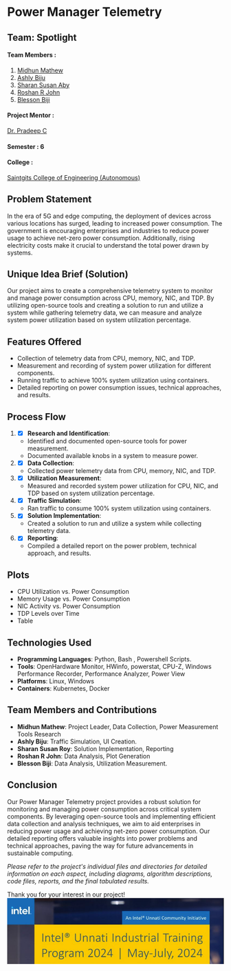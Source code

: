 
# Power Manager Telemetry
## Team: Spotlight
#### Team Members :
1. [Midhun Mathew](https://github.com/memidhun)
2. [Ashly Biju](https://github.com/ashlybiju5207)
3. [Sharan Susan Aby](https://github.com/sharansuzn)
4. [Roshan R John](https://github.com/roshanrjohn369)
5. [Blesson Biji](https://github.com/Blesson56B)

#### Project Mentor :
 [Dr. Pradeep C](mailto:pradeep.c@saintgits.org)
 #### Semester : 6
 #### College :
 [Saintgits College of Engineering (Autonomous)](https://saintgits.org/saintgits-college-of-engineering/)
## Problem Statement
In the era of 5G and edge computing, the deployment of devices across various locations has surged, leading to increased power consumption. The government is encouraging enterprises and industries to reduce power usage to achieve net-zero power consumption. Additionally, rising electricity costs make it crucial to understand the total power drawn by systems.

## Unique Idea Brief (Solution)
Our project aims to create a comprehensive telemetry system to monitor and manage power consumption across CPU, memory, NIC, and TDP. By utilizing open-source tools and creating a solution to run and utilize a system while gathering telemetry data, we can measure and analyze system power utilization based on system utilization percentage.

## Features Offered
- Collection of telemetry data from CPU, memory, NIC, and TDP.
- Measurement and recording of system power utilization for different components.
- Running traffic to achieve 100% system utilization using containers.
- Detailed reporting on power consumption issues, technical approaches, and results.

## Process Flow
1. * [x] **Research and Identification**: 
   - Identified and documented open-source tools for power measurement.
   - Documented available knobs in a system to measure power.

2. * [x] **Data Collection**:
   - Collected power telemetry data from CPU, memory, NIC, and TDP.
   
3. * [x] **Utilization Measurement**:
   - Measured and recorded system power utilization for CPU, NIC, and TDP based on system utilization percentage.
   
4. * [x] **Traffic Simulation**:
   - Ran traffic to consume 100% system utilization using containers.
   
5. * [x] **Solution Implementation**:
   - Created a solution to run and utilize a system while collecting telemetry data.
   
6. * [x] **Reporting**:
   - Compiled a detailed report on the power problem, technical approach, and results.

## Plots

- CPU Utilization vs. Power Consumption
- Memory Usage vs. Power Consumption
- NIC Activity vs. Power Consumption
- TDP Levels over Time
- Table

## Technologies Used
- **Programming Languages**: Python, Bash , Powershell Scripts.
- **Tools**: OpenHardware Monitor, HWinfo, powerstat, CPU-Z, Windows Performance Recorder, Performance Analyzer, Power View
- **Platforms**: Linux, Windows
- **Containers**: Kubernetes, Docker

## Team Members and Contributions
- **Midhun Mathew**: Project Leader, Data Collection, Power Measurement Tools Research
- **Ashly Biju**: Traffic Simulation, UI Creation.
- **Sharan Susan Roy**: Solution Implementation, Reporting
- **Roshan R John**: Data Analysis, Plot Generation
- **Blesson Biji**: Data Analysis,  Utilization Measurement.

## Conclusion
Our Power Manager Telemetry project provides a robust solution for monitoring and managing power consumption across critical system components. By leveraging open-source tools and implementing efficient data collection and analysis techniques, we aim to aid enterprises in reducing power usage and achieving net-zero power consumption. Our detailed reporting offers valuable insights into power problems and technical approaches, paving the way for future advancements in sustainable computing.

*Please refer to the project's individual files and directories for detailed information on each aspect, including diagrams, algorithm descriptions, code files, reports, and the final tabulated results.*

Thank you for your interest in our project!
![Unnati Banner](intelbanner.png)
